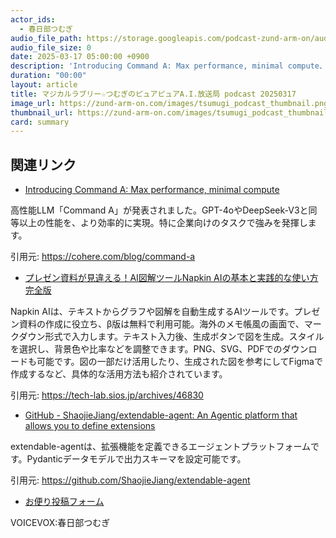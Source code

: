 ```yaml
---
actor_ids:
  - 春日部つむぎ
audio_file_path: https://storage.googleapis.com/podcast-zund-arm-on/audio/マジカルラブリー☆つむぎのピュアピュアA.I.放送局_podcast_20250317.mp3
audio_file_size: 0
date: 2025-03-17 05:00:00 +0900
description: 'Introducing Command A: Max performance, minimal compute、プレゼン資料が見違える！AI図解ツールNapkin AIの基本と実践的な使い方完全版、GitHub - ShaojieJiang/extendable-agent: An Agentic platform that allows you to define extensions'
duration: "00:00"
layout: article
title: マジカルラブリー☆つむぎのピュアピュアA.I.放送局 podcast 20250317
image_url: https://zund-arm-on.com/images/tsumugi_podcast_thumbnail.png
thumbnail_url: https://zund-arm-on.com/images/tsumugi_podcast_thumbnail.png
card: summary
---
```


## 関連リンク


- [Introducing Command A: Max performance, minimal compute](https://cohere.com/blog/command-a)  


高性能LLM「Command A」が発表されました。GPT-4oやDeepSeek-V3と同等以上の性能を、より効率的に実現。特に企業向けのタスクで強みを発揮します。


引用元: https://cohere.com/blog/command-a


- [プレゼン資料が見違える！AI図解ツールNapkin AIの基本と実践的な使い方完全版](https://tech-lab.sios.jp/archives/46830)  


Napkin AIは、テキストからグラフや図解を自動生成するAIツールです。プレゼン資料の作成に役立ち、β版は無料で利用可能。海外のメモ帳風の画面で、マークダウン形式で入力します。テキスト入力後、生成ボタンで図を生成。スタイルを選択し、背景色や比率などを調整できます。PNG、SVG、PDFでのダウンロードも可能です。図の一部だけ活用したり、生成された図を参考にしてFigmaで作成するなど、具体的な活用方法も紹介されています。


引用元: https://tech-lab.sios.jp/archives/46830


- [GitHub - ShaojieJiang/extendable-agent: An Agentic platform that allows you to define extensions](https://github.com/ShaojieJiang/extendable-agent)  


extendable-agentは、拡張機能を定義できるエージェントプラットフォームです。Pydanticデータモデルで出力スキーマを設定可能です。


引用元: https://github.com/ShaojieJiang/extendable-agent



- [お便り投稿フォーム](https://forms.gle/ffg4JTfqdiqK62qf9)

VOICEVOX:春日部つむぎ
